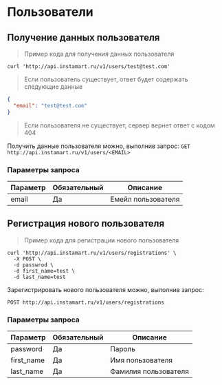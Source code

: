 # Пользователи

## Получение данных пользователя

> Пример кода для получения данных пользователя

```shell
curl 'http://api.instamart.ru/v1/users/test@test.com'
```
> Если пользователь существует, ответ будет содержать следующие данные

```json
{
  "email": "test@test.com"
}
```

> Если пользователя не существует, сервер вернет ответ с кодом 404

Получить данные пользователя можно, выполнив запрос:
`GET http://api.instamart.ru/v1/users/<EMAIL>`

### Параметры запроса

Параметр | Обязательный | Описание
--------- | ------- | -----------
email | Да | Емейл пользователя


## Регистрация нового пользователя

> Пример кода для регистрации нового пользователя

```shell
curl 'http://api.instamart.ru/v1/users/registrations' \
  -X POST \
  -d passwrod \
  -d first_name=test \
  -d last_name=test
```

Зарегистрировать нового пользователя можно, выполнив запрос:

`POST http://api.instamart.ru/v1/users/registrations`

### Параметры запроса

Параметр | Обязательный | Описание
--------- | ------- | -----------
password | Да | Пароль
first_name | Да | Имя пользователя
last_name | Да | Фамилия пользователя
